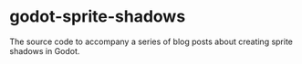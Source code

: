 # godot-sprite-shadows
The source code to accompany a series of blog posts about creating sprite shadows in Godot.
